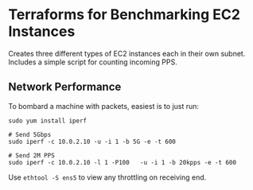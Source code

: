 # Terraforms for Benchmarking EC2 Instances

Creates three different types of EC2 instances each in their own
subnet. Includes a simple script for counting incoming PPS.

## Network Performance

To bombard a machine with packets, easiest is to just run:

```
sudo yum install iperf

# Send 5Gbps
sudo iperf -c 10.0.2.10 -u -i 1 -b 5G -e -t 600

# Send 2M PPS
sudo iperf -c 10.0.2.10 -l 1 -P100   -u -i 1 -b 20kpps -e -t 600
```

Use `ethtool -S ens5` to view any throttling on receiving end.
